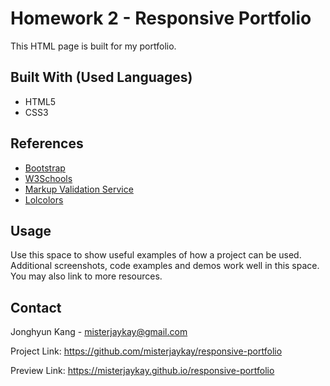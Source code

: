 # Homework 2 - Responsive Portfolio

This HTML page is built for my portfolio.

## Built With (Used Languages)

* HTML5
* CSS3

## References
* [Bootstrap](https://getbootstrap.com)
* [W3Schools](https://www.w3schools.com/)
* [Markup Validation Service](https://validator.w3.org/)
* [Lolcolors](https://www.webdesignrankings.com/resources/lolcolors/)

## Usage

Use this space to show useful examples of how a project can be used. Additional screenshots, code examples and demos work well in this space. You may also link to more resources.


## Contact

Jonghyun Kang - misterjaykay@gmail.com

Project Link: https://github.com/misterjaykay/responsive-portfolio

Preview Link: https://misterjaykay.github.io/responsive-portfolio




